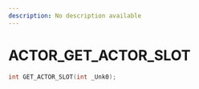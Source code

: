 ```yaml
---
description: No description available 
---
```


# ACTOR\_GET_ACTOR_SLOT

```cpp
int GET_ACTOR_SLOT(int _Unk0);
```